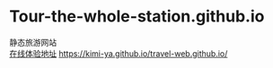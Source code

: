 # Tour-the-whole-station.github.io
静态旅游网站   
[在线体验地址](https://kimi-ya.github.io/travel-web.github.io/) https://kimi-ya.github.io/travel-web.github.io/  
